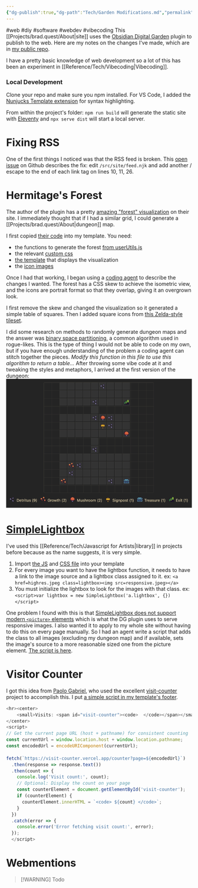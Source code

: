 ```yaml
---
{"dg-publish":true,"dg-path":"Tech/Garden Modifications.md","permalink":"/tech/garden-modifications/","noteIcon":"2"}
---
```


#web #diy #software #webdev #vibecoding
This [[Projects/brad.quest/About\|site]] uses the [Obsidian Digital Garden](https://github.com/oleeskild/Obsidian-Digital-Garden) plugin to publish to the web. Here are my notes on the changes I've made, which are in [my public repo](https://github.com/oakbrad/brad.quest). 

I have a pretty basic knowledge of web development so a lot of this has been an experiment in [[Reference/Tech/Vibecoding\|Vibecoding]].
### Local Development
Clone your repo and make sure you npm installed. For VS Code, I added the [Nunjucks Template extension](https://marketplace.visualstudio.com/items?itemName=eseom.nunjucks-template) for syntax highlighting.

From within the project's folder: `npm run build` will generate the static site with [Eleventy](https://www.11ty.dev/) and `npx serve dist` will start a local server.
# Fixing RSS
One of the first things I noticed was that the RSS feed is broken. This [open issue](https://github.com/oleeskild/obsidian-digital-garden/issues/493#issuecomment-1825034758) on Github describes the fix: edit `/src/site/feed.njk` and add another / escape to the end of each link tag on lines 10, 11, 26.
# Hermitage's Forest
The author of the plugin has a pretty [amazing "forest" visualization](https://hermitage.utsob.me/) on their site. I immediately thought that if I had a similar grid, I could generate a [[Projects/brad.quest/About\|dungeon]] map.

I first copied [their code](https://github.com/uroybd/topobon) into my template. You need:
* the functions to generate the forest [from userUtils.js](https://github.com/uroybd/topobon/blob/main/src/helpers/userUtils.js)
* the relevant [custom css](https://github.com/uroybd/topobon/blob/main/src/site/styles/custom-style.scss)
* [the template](https://github.com/uroybd/topobon/blob/main/src/site/_includes/components/user/index/header/forest.njk) that displays the visualization
* the [icon images](https://github.com/uroybd/topobon/tree/main/src/site/img)

Once I had that working, I began using a [coding agent](https://codegen.com/) to describe the changes I wanted. The forest has a CSS skew to achieve the isometric view, and the icons are portrait format so that they overlap, giving it an overgrown look. 

I first remove the skew and changed the visualization so it generated a simple table of squares. Then I added square icons from [this Zelda-style tileset](https://jaymarksman.itch.io/retro-dungeon-dx).

I did some research on methods to randomly generate dungeon maps and the answer was [binary space partitioning](https://gamedev.stackexchange.com/questions/82059/algorithm-for-procedural-2d-map-with-connected-paths), a common algorithm used in rogue-likes. This is the type of thing I would not be able to code on my own, but if you have enough understanding of the problem a coding agent can stitch together the pieces. *Modify this function in this file to use this algorithm to return a table...* After throwing some vibe code at it and tweaking the styles and metaphors, I arrived at the first version of the dungeon:
![dungeon-map-v1.png](/img/user/System/Uploads/dungeon-map-v1.png)
# [SimpleLightbox](https://simplelightbox.js.org/)
I've used this [[Reference/Tech/Javascript for Artists\|library]] in projects before because as the name suggests, it is very simple.
1. Import [the JS](https://cdnjs.cloudflare.com/ajax/libs/simplelightbox/2.14.2/simple-lightbox.min.js) and [CSS file](https://cdnjs.cloudflare.com/ajax/libs/simplelightbox/2.14.2/simple-lightbox.min.css) into your template
2. For every image you want to have the lightbox function, it needs to have a link to the image source and a lightbox class assigned to it. ex:
   `<a href=highres.jpeg class=lightbox><img src=responsive.jpeg></a>`
3. You must initialize the lightbox to look for the images with that class. ex:
   `<script>var lightbox = new SimpleLightbox('a.lightbox', {})</script>`

One problem I found with this is that [SimpleLightbox does not support modern `<picture>` elements](https://github.com/andreknieriem/simplelightbox/issues/153) which is what the DG plugin uses to serve responsive images. I also wanted it to apply to my whole site without having to do this on every page manually. So I had an agent write a script that adds the class to all images (excluding my dungeon map) and if available, sets the image's source to a more reasonable sized one from the picture element. [The script is here](https://github.com/oakbrad/brad.quest/blob/main/src/site/_includes/components/lightboxScript.njk).
# Visitor Counter
I got this idea from [Paolo Gabriel](https://www.paologabriel.com/swamp/count-page-visits/), who used the excellent [visit-counter](https://github.com/devXprite/visit-counter) project to accomplish this. I put [a simple script in my template's footer](https://github.com/oakbrad/brad.quest/blob/main/src/site/_includes/components/user/common/footer/counter.njk).
```javascript
<hr><center>
    <small>Visits: <span id="visit-counter"><code>  </code></span></small>
</center>
<script>
// Get the current page URL (host + pathname) for consistent counting
const currentUrl = window.location.host + window.location.pathname;
const encodedUrl = encodeURIComponent(currentUrl);

fetch(`https://visit-counter.vercel.app/counter?page=${encodedUrl}`)
  .then(response => response.text())
  .then(count => {
    console.log('Visit count:', count);
    // Optional: Display the count on your page
    const counterElement = document.getElementById('visit-counter');
    if (counterElement) {
      counterElement.innerHTML = `<code> ${count} </code>`;
    }
  })
  .catch(error => {
    console.error('Error fetching visit count:', error);
  });
  </script>
```

# Webmentions

> [!WARNING] Todo

